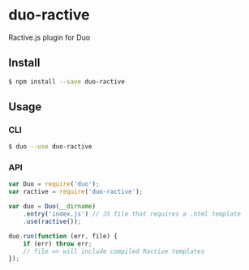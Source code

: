 duo-ractive
=======

Ractive.js plugin for Duo

## Install

```sh
$ npm install --save duo-ractive
```

## Usage

### CLI

```sh
$ duo --use duo-ractive
```

### API

```js
var Duo = require('duo');
var ractive = require('duo-ractive');

var duo = Duo(__dirname)
    .entry('index.js') // JS file that requires a .html template
    .use(ractive());

duo.run(function (err, file) {
    if (err) throw err;
    // file => will include compiled Ractive templates
});
```
